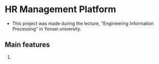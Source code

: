 # HR Management Platform

- This project was made during the lecture, "Engineering Information Processing" in Yonsei university. 

## Main features

1. 
